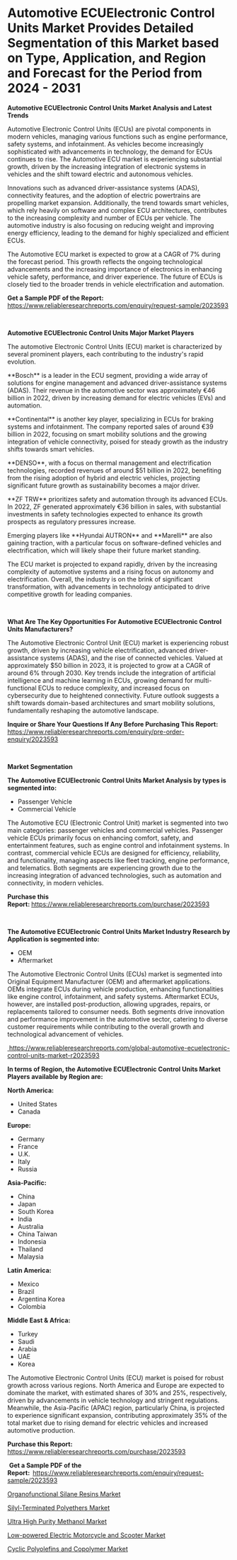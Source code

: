 <p><h1>Automotive ECUElectronic Control Units Market Provides Detailed Segmentation of this Market based on Type, Application, and Region and Forecast for the Period from 2024 - 2031</h1></p><p><strong>Automotive ECUElectronic Control Units Market Analysis and Latest Trends</strong></p>
<p><p>Automotive Electronic Control Units (ECUs) are pivotal components in modern vehicles, managing various functions such as engine performance, safety systems, and infotainment. As vehicles become increasingly sophisticated with advancements in technology, the demand for ECUs continues to rise. The Automotive ECU market is experiencing substantial growth, driven by the increasing integration of electronic systems in vehicles and the shift toward electric and autonomous vehicles.</p><p>Innovations such as advanced driver-assistance systems (ADAS), connectivity features, and the adoption of electric powertrains are propelling market expansion. Additionally, the trend towards smart vehicles, which rely heavily on software and complex ECU architectures, contributes to the increasing complexity and number of ECUs per vehicle. The automotive industry is also focusing on reducing weight and improving energy efficiency, leading to the demand for highly specialized and efficient ECUs.</p><p>The Automotive ECU market is expected to grow at a CAGR of 7% during the forecast period. This growth reflects the ongoing technological advancements and the increasing importance of electronics in enhancing vehicle safety, performance, and driver experience. The future of ECUs is closely tied to the broader trends in vehicle electrification and automation.</p></p>
<p><strong>Get a Sample PDF of the Report:&nbsp;</strong> <a href="https://www.reliableresearchreports.com/enquiry/request-sample/2023593?utm_campaign=1686&utm_medium=2&utm_source=Github&utm_content=ia&utm_term=30102024&utm_id=automotive-ecuelectronic-control-units">https://www.reliableresearchreports.com/enquiry/request-sample/2023593</a></p>
<p>&nbsp;</p>
<p><strong>Automotive ECUElectronic Control Units Major Market Players</strong></p>
<p><p>The automotive Electronic Control Units (ECU) market is characterized by several prominent players, each contributing to the industry's rapid evolution. </p><p>**Bosch** is a leader in the ECU segment, providing a wide array of solutions for engine management and advanced driver-assistance systems (ADAS). Their revenue in the automotive sector was approximately €46 billion in 2022, driven by increasing demand for electric vehicles (EVs) and automation.</p><p>**Continental** is another key player, specializing in ECUs for braking systems and infotainment. The company reported sales of around €39 billion in 2022, focusing on smart mobility solutions and the growing integration of vehicle connectivity, poised for steady growth as the industry shifts towards smart vehicles.</p><p>**DENSO**, with a focus on thermal management and electrification technologies, recorded revenues of around $51 billion in 2022, benefiting from the rising adoption of hybrid and electric vehicles, projecting significant future growth as sustainability becomes a major driver.</p><p>**ZF TRW** prioritizes safety and automation through its advanced ECUs. In 2022, ZF generated approximately €36 billion in sales, with substantial investments in safety technologies expected to enhance its growth prospects as regulatory pressures increase.</p><p>Emerging players like **Hyundai AUTRON** and **Marelli** are also gaining traction, with a particular focus on software-defined vehicles and electrification, which will likely shape their future market standing.</p><p>The ECU market is projected to expand rapidly, driven by the increasing complexity of automotive systems and a rising focus on autonomy and electrification. Overall, the industry is on the brink of significant transformation, with advancements in technology anticipated to drive competitive growth for leading companies.</p></p>
<p>&nbsp;</p>
<p><strong>What Are The Key Opportunities For Automotive ECUElectronic Control Units Manufacturers?</strong></p>
<p><p>The Automotive Electronic Control Unit (ECU) market is experiencing robust growth, driven by increasing vehicle electrification, advanced driver-assistance systems (ADAS), and the rise of connected vehicles. Valued at approximately $50 billion in 2023, it is projected to grow at a CAGR of around 6% through 2030. Key trends include the integration of artificial intelligence and machine learning in ECUs, growing demand for multi-functional ECUs to reduce complexity, and increased focus on cybersecurity due to heightened connectivity. Future outlook suggests a shift towards domain-based architectures and smart mobility solutions, fundamentally reshaping the automotive landscape.</p></p>
<p><strong>Inquire or Share Your Questions If Any Before Purchasing This Report:</strong> <a href="https://www.reliableresearchreports.com/enquiry/pre-order-enquiry/2023593?utm_campaign=1686&utm_medium=2&utm_source=Github&utm_content=ia&utm_term=30102024&utm_id=automotive-ecuelectronic-control-units">https://www.reliableresearchreports.com/enquiry/pre-order-enquiry/2023593</a></p>
<p>&nbsp;</p>
<p><strong>Market Segmentation</strong></p>
<p><strong>The Automotive ECUElectronic Control Units Market Analysis by types is segmented into:</strong></p>
<p><ul><li>Passenger Vehicle</li><li>Commercial Vehicle</li></ul></p>
<p><p>The Automotive ECU (Electronic Control Unit) market is segmented into two main categories: passenger vehicles and commercial vehicles. Passenger vehicle ECUs primarily focus on enhancing comfort, safety, and entertainment features, such as engine control and infotainment systems. In contrast, commercial vehicle ECUs are designed for efficiency, reliability, and functionality, managing aspects like fleet tracking, engine performance, and telematics. Both segments are experiencing growth due to the increasing integration of advanced technologies, such as automation and connectivity, in modern vehicles.</p></p>
<p><strong>Purchase this Report:&nbsp;</strong><a href="https://www.reliableresearchreports.com/purchase/2023593?utm_campaign=1686&utm_medium=2&utm_source=Github&utm_content=ia&utm_term=30102024&utm_id=automotive-ecuelectronic-control-units">https://www.reliableresearchreports.com/purchase/2023593</a></p>
<p>&nbsp;</p>
<p><strong>The Automotive ECUElectronic Control Units Market Industry Research by Application is segmented into:</strong></p>
<p><ul><li>OEM</li><li>Aftermarket</li></ul></p>
<p><p>The Automotive Electronic Control Units (ECUs) market is segmented into Original Equipment Manufacturer (OEM) and aftermarket applications. OEMs integrate ECUs during vehicle production, enhancing functionalities like engine control, infotainment, and safety systems. Aftermarket ECUs, however, are installed post-production, allowing upgrades, repairs, or replacements tailored to consumer needs. Both segments drive innovation and performance improvement in the automotive sector, catering to diverse customer requirements while contributing to the overall growth and technological advancement of vehicles.</p></p>
<p><a href="https://www.reliableresearchreports.com/global-automotive-ecuelectronic-control-units-market-r2023593?utm_campaign=1686&utm_medium=2&utm_source=Github&utm_content=ia&utm_term=30102024&utm_id=automotive-ecuelectronic-control-units">&nbsp;https://www.reliableresearchreports.com/global-automotive-ecuelectronic-control-units-market-r2023593</a></p>
<p><strong>In terms of Region, the Automotive ECUElectronic Control Units Market Players available by Region are:</strong></p>
<p>
    <p> <strong> North America: </strong>
        <ul>
            <li>United States</li>
            <li>Canada</li>
        </ul>
        </p> 
    <p> <strong> Europe: </strong>
        <ul>
            <li>Germany</li>
            <li>France</li>
            <li>U.K.</li>
            <li>Italy</li>
            <li>Russia</li>
        </ul>
        </p> 
    <p> <strong> Asia-Pacific: </strong>
        <ul>
            <li>China</li>
            <li>Japan</li>
            <li>South Korea</li>
            <li>India</li>
            <li>Australia</li>
            <li>China Taiwan</li>
            <li>Indonesia</li>
            <li>Thailand</li>
            <li>Malaysia</li>
        </ul>
        </p> 
    <p> <strong> Latin America: </strong>
        <ul>
            <li>Mexico</li>
            <li>Brazil</li>
            <li>Argentina Korea</li>
            <li>Colombia</li>
        </ul>
        </p> 
    <p> <strong> Middle East & Africa: </strong>
        <ul>
            <li>Turkey</li>
            <li>Saudi</li>
            <li>Arabia</li>
            <li>UAE</li>
            <li>Korea</li>
        </ul>
    </p>
    </p>
<p><p>The Automotive Electronic Control Units (ECU) market is poised for robust growth across various regions. North America and Europe are expected to dominate the market, with estimated shares of 30% and 25%, respectively, driven by advancements in vehicle technology and stringent regulations. Meanwhile, the Asia-Pacific (APAC) region, particularly China, is projected to experience significant expansion, contributing approximately 35% of the total market due to rising demand for electric vehicles and increased automotive production.</p></p>
<p><strong>Purchase this Report: </strong><a href="https://www.reliableresearchreports.com/purchase/2023593?utm_campaign=1686&utm_medium=2&utm_source=Github&utm_content=ia&utm_term=30102024&utm_id=automotive-ecuelectronic-control-units">https://www.reliableresearchreports.com/purchase/2023593</a></p>
<p>&nbsp;<strong>Get a Sample PDF of the Report:&nbsp;&nbsp;</strong><a href="https://www.reliableresearchreports.com/enquiry/request-sample/2023593?utm_campaign=1686&utm_medium=2&utm_source=Github&utm_content=ia&utm_term=30102024&utm_id=automotive-ecuelectronic-control-units">https://www.reliableresearchreports.com/enquiry/request-sample/2023593</a></p>
<p><strong></strong></p>
<p><p><a href="https://www.linkedin.com/pulse/navigating-global-organofunctional-silane-resins-market-landscape-wlpkc?utm_campaign=1686&utm_medium=2&utm_source=Github&utm_content=ia&utm_term=30102024&utm_id=automotive-ecuelectronic-control-units">Organofunctional Silane Resins Market</a></p><p><a href="https://www.linkedin.com/pulse/global-perspectives-silyl-terminated-polyethers-market-trends-klwec?utm_campaign=1686&utm_medium=2&utm_source=Github&utm_content=ia&utm_term=30102024&utm_id=automotive-ecuelectronic-control-units">Silyl-Terminated Polyethers Market</a></p><p><a href="https://www.linkedin.com/pulse/consumer-behavior-shifts-ultra-high-purity-methanol-market-eow0c?utm_campaign=1686&utm_medium=2&utm_source=Github&utm_content=ia&utm_term=30102024&utm_id=automotive-ecuelectronic-control-units">Ultra High Purity Methanol Market</a></p><p><a href="https://www.linkedin.com/pulse/global-low-powered-electric-motorcycle-scooter-market-trends-wlmmf?utm_campaign=1686&utm_medium=2&utm_source=Github&utm_content=ia&utm_term=30102024&utm_id=automotive-ecuelectronic-control-units">Low-powered Electric Motorcycle and Scooter Market</a></p><p><a href="https://www.linkedin.com/pulse/cyclic-polyolefins-copolymer-market-shifts-strategic-analysis-di8rc?utm_campaign=1686&utm_medium=2&utm_source=Github&utm_content=ia&utm_term=30102024&utm_id=automotive-ecuelectronic-control-units">Cyclic Polyolefins and Copolymer Market</a></p></p>